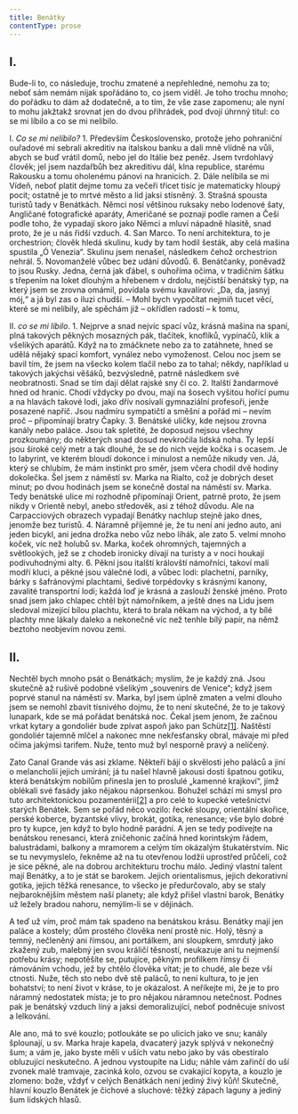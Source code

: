 ```yaml
---
title: Benátky
contentType: prose
---
```


## I.

Bude-li to, co následuje, trochu zmatené a nepřehledné, nemohu za to; neboť sám nemám nijak spořádáno to, co jsem viděl. Je toho trochu mnoho; do pořádku to dám až dodatečně, a to tím, že vše zase zapomenu; ale nyní to mohu jakžtakž srovnat jen do dvou přihrádek, pod dvojí úhrnný titul: co se mi líbilo a co se mi nelíbilo.

I. _Co se mi nelíbilo?_ 1. Především Československo, protože jeho pohraniční ouřadové mi sebrali akreditiv na italskou banku a dali mně vlídně na vůli, abych se buď vrátil domů, nebo jel do Itálie bez peněz. Jsem tvrdohlavý člověk; jel jsem nazdařbůh bez akreditivu dál, klna republice, starému Rakousku a tomu oholenému pánovi na hranicích. 2. Dále nelíbila se mi Vídeň, neboť platit dejme tomu za večeři třicet tisíc je matematicky hloupý pocit; ostatně je to mrtvé město a lid jaksi stísněný. 3. Strašná spousta turistů tady v Benátkách. Němci nosí většinou ruksaky nebo lodenové šaty, Angličané fotografické aparáty, Američané se poznají podle ramen a Češi podle toho, že vypadají skoro jako Němci a mluví nápadně hlasitě, snad proto, že je u nás řidší vzduch. 4. San Marco. To není architektura, to je orchestrion; člověk hledá skulinu, kudy by tam hodil šesták, aby celá mašina spustila „Ó Venezia“. Skulinu jsem nenašel, následkem čehož orchestrion nehrál. 5. Novomanželé vůbec bez udání důvodů. 6. Benátčanky, poněvadž to jsou Rusky. Jedna, černá jak ďábel, s ouhoříma očima, v tradičním šátku s třepením na loket dlouhým a hřebenem v drdolu, nejčistší benátský typ, na který jsem se zrovna omámil, povídala svému kavalírovi: „Da, da, jasnyj mój,“ a já byl zas o iluzi chudší. – Mohl bych vypočítat nejmíň tucet věcí, které se mi nelíbily, ale spěchám již – okřídlen radostí – k tomu,

II. _co se mi líbilo_. 1. Nejprve a snad nejvíc spací vůz, krásná mašina na spaní, plná takových pěkných mosazných pák, tlačítek, knoflíků, vypínačů, klik a všelikých aparátů. Když na to zmáčknete nebo za to zatáhnete, hned se udělá nějaký spací komfort, vynález nebo vymoženost. Celou noc jsem se bavil tím, že jsem na všecko kolem tlačil nebo za to tahal; někdy, například u takových jakýchsi věšáků, bezvýsledně, patrně následkem své neobratnosti. Snad se tím dají dělat rajské sny či co. 2. Italští žandarmové hned od hranic. Chodí vždycky po dvou, mají na šosech vyšitou hořící pumu a na hlavách takové lodi, jako dřív nosívali gymnaziální profesoři, jenže posazené napříč. Jsou nadmíru sympatičtí a směšní a pořád mi – nevím proč – připomínají bratry Čapky. 3. Benátské uličky, kde nejsou zrovna kanály nebo paláce. Jsou tak spletité, že doposud nejsou všechny prozkoumány; do některých snad dosud nevkročila lidská noha. Ty lepší jsou široké celý metr a tak dlouhé, že se do nich vejde kočka i s ocasem. Je to labyrint, ve kterém bloudí dokonce i minulost a nemůže nikudy ven. Já, který se chlubím, že mám instinkt pro směr, jsem včera chodil dvě hodiny dokolečka. Šel jsem z náměstí sv. Marka na Rialto, což je dobrých deset minut; po dvou hodinách jsem se konečně dostal na náměstí sv. Marka. Tedy benátské ulice mi rozhodně připomínají Orient, patrně proto, že jsem nikdy v Orientě nebyl, anebo středověk, asi z téhož důvodu. Ale na Carpacciových obrazech vypadají Benátky nachlup stejně jako dnes, jenomže bez turistů. 4. Náramně příjemné je, že tu není ani jedno auto, ani jeden bicykl, ani jedna drožka nebo vůz nebo líhák, ale zato 5. velmi mnoho koček, víc než holubů sv. Marka, koček ohromných, tajemných a světlookých, jež se z chodeb ironicky dívají na turisty a v noci houkají podivuhodnými alty. 6. Pěkní jsou italští královští námořníci, takoví malí modří kluci, a pěkné jsou válečné lodi, a vůbec lodi: plachetní, parníky, bárky s šafránovými plachtami, šedivé torpédovky s krásnými kanony, zavalité transportní lodi; každá loď je krásná a zaslouží ženské jméno. Proto snad jsem jako chlapec chtěl být námořníkem, a ještě dnes na Lidu jsem sledoval mizející bílou plachtu, která to brala někam na východ, a ty bílé plachty mne lákaly daleko a nekonečně víc než tenhle bílý papír, na němž beztoho neobjevím novou zemi.

## II.

Nechtěl bych mnoho psát o Benátkách; myslím, že je každý zná. Jsou skutečně až rušivě podobné všelikým „souvenirs de Venice“; když jsem poprvé stanul na náměstí sv. Marka, byl jsem úplně zmaten a velmi dlouho jsem se nemohl zbavit tísnivého dojmu, že to není skutečné, že to je takový lunapark, kde se má pořádat benátská noc. Čekal jsem jenom, že začnou vrkat kytary a gondoliér bude zpívat aspoň jako pan Schütz[\[1\]](./resources/undefined). Naštěstí gondoliér tajemně mlčel a nakonec mne nekřesťansky obral, mávaje mi před očima jakýmsi tarifem. Nuže, tento muž byl nesporně pravý a nelíčený.

Zato Canal Grande vás asi zklame. Někteří bájí o skvělosti jeho paláců a jiní o melancholii jejich umírání; já tu našel hlavně jakousi dosti špatnou gotiku, která benátským nobilům přinesla jen to proslulé „kamenné krajkoví“, jímž oblékali své fasády jako nějakou náprsenkou. Bohužel schází mi smysl pro tuto architektonickou pozamentérii[\[2\]](./resources/undefined) a pro celé to kupecké vetešnictví starých Benátek. Sem se pořád něco vozilo: řecké sloupy, orientální skořice, perské koberce, byzantské vlivy, brokát, gotika, renesance; vše bylo dobré pro ty kupce, jen když to bylo hodně parádní. A jen se tedy podívejte na benátskou renesanci, která zničehonic začíná hned korintským řádem, balustrádami, balkony a mramorem a celým tím okázalým štukatérstvím. Nic se tu nevymyslelo, řekněme až na tu otevřenou lodžii uprostřed průčelí, což je sice pěkné, ale na dobrou architekturu trochu málo. Jediný vlastní talent mají Benátky, a to je stát se barokem. Jejich orientalismus, jejich dekorativní gotika, jejich těžká renesance, to všecko je předurčovalo, aby se staly nejbaroknějším městem naší planety; ale když přišel vlastní barok, Benátky už ležely bradou nahoru, nemýlím-li se v dějinách.

A teď už vím, proč mám tak spadeno na benátskou krásu. Benátky mají jen paláce a kostely; dům prostého člověka není prostě nic. Holý, těsný a temný, nečleněný ani římsou, ani portálkem, ani sloupkem, smrdutý jako zkažený zub, malebný jen svou králičí těsností, neukazuje ani tu nejmenší potřebu krásy; nepotěšíte se, putujíce, pěkným profilkem římsy či rámováním vchodu, jež by chtělo člověka vítat; je to chudé, ale beze vší ctnosti. Nuže, těch sto nebo dvě stě paláců, to není kultura, to je jen bohatství; to není život v kráse, to je okázalost. A neříkejte mi, že je to pro náramný nedostatek místa; je to pro nějakou náramnou netečnost. Podnes pak je benátský vzduch líný a jaksi demoralizující, neboť podněcuje snivost a lelkování.

Ale ano, má to své kouzlo; potloukáte se po ulicích jako ve snu; kanály šplounají, u sv. Marka hraje kapela, dvacaterý jazyk splývá v nekonečný šum; a vám je, jako byste měli v uších vatu nebo jako by vás obestíralo obluzující neskutečno. A jednou vystoupíte na Lidu; náhle vám zařinčí do uší zvonek malé tramvaje, zacinká kolo, ozvou se cvakající kopyta, a kouzlo je zlomeno: bože, vždyť v celých Benátkách není jediný živý kůň! Skutečně, hlavní kouzlo Benátek je čichové a sluchové: těžký zápach laguny a jediný šum lidských hlasů.
